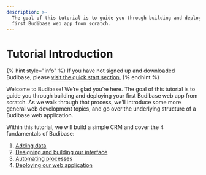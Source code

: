 ```yaml
---
description: >-
  The goal of this tutorial is to guide you through building and deploying your
  first Budibase web app from scratch.
---
```


# Tutorial Introduction

{% hint style="info" %}
If you have not signed up and downloaded Budibase, please [visit the quick start section.](../quick-start.md)
{% endhint %}

Welcome to Budibase! We’re glad you’re here. The goal of this tutorial is to guide you through building and deploying your first Budibase web app from scratch. As we walk through that process, we’ll introduce some more general web development topics, and go over the underlying structure of a Budibase web application.

Within this tutorial, we will build a simple CRM and cover the 4 fundamentals of Budibase:

1. [Adding data](3.-add-data.md)
2. [Designing and building our interface](4.-design.md)
3. [Automating processes](5.-automate.md)
4. [Deploying our web application](6.-deploy.md)



